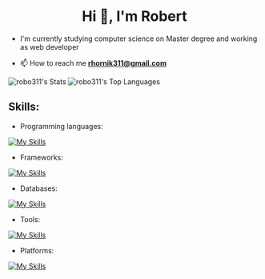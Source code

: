 <h1 align="center">Hi 👋, I'm Robert</h1>

- I'm currently studying computer science on Master degree and working as web developer

- 📫 How to reach me **rhornik311@gmail.com**
  

![robo311's Stats](https://github-readme-stats.vercel.app/api?username=robo311&theme=gotham&show_icons=true&hide_border=true&count_private=true)
![robo311's Top Languages](https://github-readme-stats.vercel.app/api/top-langs/?username=robo311&theme=gotham&show_icons=true&hide_border=true&layout=compact)


<h2>Skills:</h2>

- Programming languages:
  
[![My Skills](https://skillicons.dev/icons?i=js,ts,html,css,nodejs)](https://skillicons.dev)

- Frameworks:
  
[![My Skills](https://skillicons.dev/icons?i=react,nextjs,tailwind,bootstrap,sass,styledcomponents,express,discordjs)](https://skillicons.dev)

- Databases:
  
[![My Skills](https://skillicons.dev/icons?i=firebase,mongodb,mysql,postgres)](https://skillicons.dev)

- Tools:
  
[![My Skills](https://skillicons.dev/icons?i=vscode,figma,git,github,gitlab,bots,discord,docker,latex,ai,ps,blender,sketchup,unity,notion)](https://skillicons.dev)

- Platforms:
  
[![My Skills](https://skillicons.dev/icons?i=apple,windows)](https://skillicons.dev)


